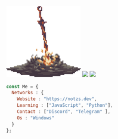 <img src="https://raw.githubusercontent.com/TanZng/TanZng/master/assets/bonefire.gif" width="200"/>
<img src="https://lanyard-profile-readme.vercel.app/api/1037270142553440296"/>
<img src="https://hit.yhype.me/github/profile?user_id=115407414"/>

```js
const Me = {
  Networks : {
    Website : "https://notzs.dev",
    Learning : ["JavaScript", "Python"],
    Contact : ["Discord", "Telegram" ],
    Os : "Windows"
  }
};
````
